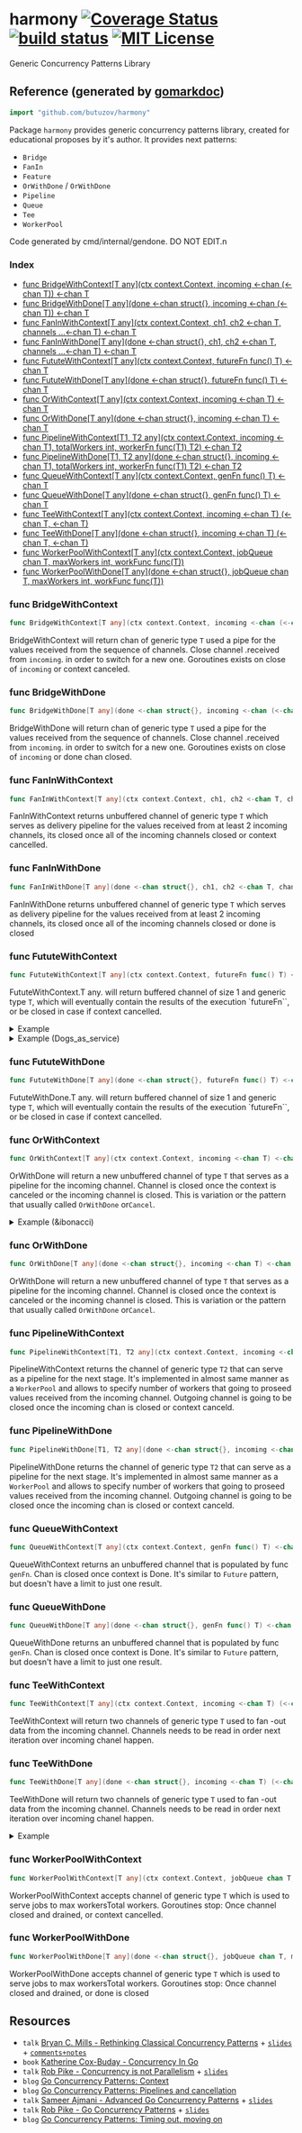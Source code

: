 # harmony  [![Coverage Status](https://coveralls.io/repos/github/butuzov/harmony/badge.svg?t=1njyDt)](https://coveralls.io/github/butuzov/harmony) [![build status](https://github.com/butuzov/harmony/actions/workflows/main.yaml/badge.svg?branch=main)]() [![MIT License](http://img.shields.io/badge/license-MIT-blue.svg)](http://www.opensource.org/licenses/MIT)

Generic Concurrency Patterns Library

## Reference (generated by [gomarkdoc](<https://github.com/princjef/gomarkdoc>))

<!-- You can Edit Content above this comment --->
<!-- Start --->
```go
import "github.com/butuzov/harmony"
```

Package `harmony` provides generic concurrency patterns library, created for educational proposes by it's author. It provides next patterns: 
- `Bridge` 
- `FanIn` 
- `Feature` 
- `OrWithDone` / `OrWithDone` 
- `Pipeline` 
- `Queue` 
- `Tee` 
- `WorkerPool`

Code generated by cmd/internal/gendone. DO NOT EDIT.n

### Index

- [func BridgeWithContext[T any](ctx context.Context, incoming <-chan (<-chan T)) <-chan T](<#func-bridgewithcontext>)
- [func BridgeWithDone[T any](done <-chan struct{}, incoming <-chan (<-chan T)) <-chan T](<#func-bridgewithdone>)
- [func FanInWithContext[T any](ctx context.Context, ch1, ch2 <-chan T, channels ...<-chan T) <-chan T](<#func-faninwithcontext>)
- [func FanInWithDone[T any](done <-chan struct{}, ch1, ch2 <-chan T, channels ...<-chan T) <-chan T](<#func-faninwithdone>)
- [func FututeWithContext[T any](ctx context.Context, futureFn func() T) <-chan T](<#func-fututewithcontext>)
- [func FututeWithDone[T any](done <-chan struct{}, futureFn func() T) <-chan T](<#func-fututewithdone>)
- [func OrWithContext[T any](ctx context.Context, incoming <-chan T) <-chan T](<#func-orwithcontext>)
- [func OrWithDone[T any](done <-chan struct{}, incoming <-chan T) <-chan T](<#func-orwithdone>)
- [func PipelineWithContext[T1, T2 any](ctx context.Context, incoming <-chan T1, totalWorkers int, workerFn func(T1) T2) <-chan T2](<#func-pipelinewithcontext>)
- [func PipelineWithDone[T1, T2 any](done <-chan struct{}, incoming <-chan T1, totalWorkers int, workerFn func(T1) T2) <-chan T2](<#func-pipelinewithdone>)
- [func QueueWithContext[T any](ctx context.Context, genFn func() T) <-chan T](<#func-queuewithcontext>)
- [func QueueWithDone[T any](done <-chan struct{}, genFn func() T) <-chan T](<#func-queuewithdone>)
- [func TeeWithContext[T any](ctx context.Context, incoming <-chan T) (<-chan T, <-chan T)](<#func-teewithcontext>)
- [func TeeWithDone[T any](done <-chan struct{}, incoming <-chan T) (<-chan T, <-chan T)](<#func-teewithdone>)
- [func WorkerPoolWithContext[T any](ctx context.Context, jobQueue chan T, maxWorkers int, workFunc func(T))](<#func-workerpoolwithcontext>)
- [func WorkerPoolWithDone[T any](done <-chan struct{}, jobQueue chan T, maxWorkers int, workFunc func(T))](<#func-workerpoolwithdone>)


### func BridgeWithContext

```go
func BridgeWithContext[T any](ctx context.Context, incoming <-chan (<-chan T)) <-chan T
```

BridgeWithContext will return chan of generic type `T` used a pipe for the values received from the sequence of channels. Close channel .received from `incoming`. in order to  switch for a new one. Goroutines exists on close of `incoming` or context canceled.

### func BridgeWithDone

```go
func BridgeWithDone[T any](done <-chan struct{}, incoming <-chan (<-chan T)) <-chan T
```

BridgeWithDone will return chan of generic type `T` used a pipe for the values received from the sequence of channels. Close channel .received from `incoming`. in order to  switch for a new one. Goroutines exists on close of `incoming` or done chan closed.

### func FanInWithContext

```go
func FanInWithContext[T any](ctx context.Context, ch1, ch2 <-chan T, channels ...<-chan T) <-chan T
```

FanInWithContext returns unbuffered channel of generic type `T` which serves as delivery pipeline for the values received from at least 2 incoming channels, its closed once all of the incoming channels closed or context cancelled.

### func FanInWithDone

```go
func FanInWithDone[T any](done <-chan struct{}, ch1, ch2 <-chan T, channels ...<-chan T) <-chan T
```

FanInWithDone returns unbuffered channel of generic type `T` which serves as delivery pipeline for the values received from at least 2 incoming channels, its closed once all of the incoming channels closed or done is closed

### func FututeWithContext

```go
func FututeWithContext[T any](ctx context.Context, futureFn func() T) <-chan T
```

FututeWithContext.T any. will return buffered channel of size 1 and generic type `T`, which will eventually contain the results of the execution `futureFn``, or be closed in case if context cancelled.

<details><summary>Example</summary>
<p>

```go
package main

import (
	"context"
	"fmt"
	"github.com/butuzov/harmony"
)

func main() {
	// Requests random dogs picture from dog.ceo (dog as service)
	ctx := context.Background()
	a := harmony.FututeWithContext(ctx, func() int { return 1 })
	b := harmony.FututeWithContext(ctx, func() int { return 0 })
	fmt.Println(<-a, <-b)
}
```

#### Output

```
1 0
```

</p>
</details>

<details><summary>Example (Dogs_as_service)</summary>
<p>

FututeWithContext is shows creation of two "futures" that are used in our "rate our dogs" startup.

```go
package main

import (
	"context"
	"encoding/json"
	"fmt"
	"github.com/butuzov/harmony"
	"io/ioutil"
	"log"
	"net/http"
	"time"
)

func main() {
	// Requests random dogs picture from dog.ceo (dog as service)
	getRandomDogPicture := func() string {
		var data struct {
			Message string "json:'message'"
		}

		const API_URL = "https://dog.ceo/api/breeds/image/random"
		ctx := context.Background()

		if req, err := http.NewRequestWithContext(ctx, http.MethodGet, API_URL, nil); err != nil {
			log.Println(fmt.Errorf("request: %w", err))
			return ""
		} else if res, err := http.DefaultClient.Do(req); err != nil {
			log.Println(fmt.Errorf("request: %w", err))
			return ""
		} else {
			defer res.Body.Close()

			if body, err := ioutil.ReadAll(res.Body); err != nil {
				log.Println(fmt.Errorf("reading body: %w", err))
				return ""
			} else if err := json.Unmarshal(body, &data); err != nil {
				log.Println(fmt.Errorf("unmarshal: %w", err))
				return ""
			}
		}

		return data.Message
	}

	a := harmony.FututeWithContext(context.Background(), func() string {
		return getRandomDogPicture()
	})

	ctx, cancel := context.WithTimeout(context.Background(), 250*time.Millisecond)
	defer cancel()
	b := harmony.FututeWithContext(ctx, func() string {
		return getRandomDogPicture()
	})
	fmt.Printf("Rate My Dog: ..a) %s..b) %s.", <-a, <-b)
}
```

</p>
</details>

### func FututeWithDone

```go
func FututeWithDone[T any](done <-chan struct{}, futureFn func() T) <-chan T
```

FututeWithDone.T any. will return buffered channel of size 1 and generic type `T`, which will eventually contain the results of the execution `futureFn``, or be closed in case if context cancelled.

### func OrWithContext

```go
func OrWithContext[T any](ctx context.Context, incoming <-chan T) <-chan T
```

OrWithDone will return a new unbuffered channel of type `T` that serves as a pipeline for the incoming channel. Channel is closed once the context is canceled or the incoming channel is closed. This is variation or the pattern that usually called `OrWithDone` or`Cancel`.

<details><summary>Example (&ibonacci)</summary>
<p>

ExampleOrWithContext 
- shows how many fibonacci sequence numbers we can generate in one millisecond.

```go
package main

import (
	"context"
	"fmt"
	"github.com/butuzov/harmony"
	"time"
)

func main() {
	var (
		incoming = make(chan int)
		results  []int
		fib      func(int) int
	)

	fib = func(n int) int {
		if n < 2 {
			return n
		}
		return fib(n-2) + fib(n-1)
	}

	// producer
	go func() {
		i := 0
		for {
			i++
			incoming <- fib(i)
		}
	}()

	ctx, cancel := context.WithTimeout(context.Background(), time.Millisecond)
	defer cancel()

	for val := range harmony.OrWithContext(ctx, incoming) {
		results = append(results, val)
	}

	fmt.Println(results)
}
```

</p>
</details>

### func OrWithDone

```go
func OrWithDone[T any](done <-chan struct{}, incoming <-chan T) <-chan T
```

OrWithDone will return a new unbuffered channel of type `T` that serves as a pipeline for the incoming channel. Channel is closed once the context is canceled or the incoming channel is closed. This is variation or the pattern that usually called `OrWithDone` or`Cancel`.

### func PipelineWithContext

```go
func PipelineWithContext[T1, T2 any](ctx context.Context, incoming <-chan T1, totalWorkers int, workerFn func(T1) T2) <-chan T2
```

PipelineWithContext returns the channel of generic type `T2` that can serve as a pipeline for the next stage. It's implemented in almost same manner as a `WorkerPool` and allows to specify number of workers that going to proseed values received from the incoming channel. Outgoing channel is going to be closed once the incoming chan is closed or context canceld.

### func PipelineWithDone

```go
func PipelineWithDone[T1, T2 any](done <-chan struct{}, incoming <-chan T1, totalWorkers int, workerFn func(T1) T2) <-chan T2
```

PipelineWithDone returns the channel of generic type `T2` that can serve as a pipeline for the next stage. It's implemented in almost same manner as a `WorkerPool` and allows to specify number of workers that going to proseed values received from the incoming channel. Outgoing channel is going to be closed once the incoming chan is closed or context canceld.

### func QueueWithContext

```go
func QueueWithContext[T any](ctx context.Context, genFn func() T) <-chan T
```

QueueWithContext returns an unbuffered channel that is populated by func `genFn`. Chan is closed once context is Done. It's similar to `Future` pattern, but doesn't have a limit to just one result.

### func QueueWithDone

```go
func QueueWithDone[T any](done <-chan struct{}, genFn func() T) <-chan T
```

QueueWithDone returns an unbuffered channel that is populated by func `genFn`. Chan is closed once context is Done. It's similar to `Future` pattern, but doesn't have a limit to just one result.

### func TeeWithContext

```go
func TeeWithContext[T any](ctx context.Context, incoming <-chan T) (<-chan T, <-chan T)
```

TeeWithContext will return two channels of generic type `T` used to fan
-out data from the incoming channel. Channels needs to be read in order next iteration over incoming chanel happen.

### func TeeWithDone

```go
func TeeWithDone[T any](done <-chan struct{}, incoming <-chan T) (<-chan T, <-chan T)
```

TeeWithDone will return two channels of generic type `T` used to fan
-out data from the incoming channel. Channels needs to be read in order next iteration over incoming chanel happen.

<details><summary>Example</summary>
<p>

```go
package main

import (
	"fmt"
	"github.com/butuzov/harmony"
	"sync"
)

func main() {
	done := make(chan struct{})
	pipe := make(chan int)

	ch1, ch2 := harmony.TeeWithDone(done, pipe)

	// generator
	go func() {
		defer close(pipe)
		for i := 1; i <= 10; i++ {
			pipe <- i
		}
	}()

	// consumers
	consumer := func(ch <-chan int, wg *sync.WaitGroup, consum func(i int)) {
		defer wg.Done()

		for k := range ch {
			consum(k)
		}
	}

	sum, prod := 0, 1
	wg := sync.WaitGroup{}
	wg.Add(2)

	go consumer(ch1, &wg, func(i int) { sum += i })
	go consumer(ch2, &wg, func(i int) { prod *= i })

	wg.Wait()
	fmt.Printf("Sequence sum is %d. Sequence product is %d", sum, prod)
}
```

#### Output

```
Sequence sum is 55. Sequence product is 3628800
```

</p>
</details>

### func WorkerPoolWithContext

```go
func WorkerPoolWithContext[T any](ctx context.Context, jobQueue chan T, maxWorkers int, workFunc func(T))
```

WorkerPoolWithContext accepts channel of generic type `T` which is used to serve jobs to max workersTotal workers. Goroutines stop: Once channel closed and drained, or context cancelled.

### func WorkerPoolWithDone

```go
func WorkerPoolWithDone[T any](done <-chan struct{}, jobQueue chan T, maxWorkers int, workFunc func(T))
```

WorkerPoolWithDone accepts channel of generic type `T` which is used to serve jobs to max workersTotal workers. Goroutines stop: Once channel closed and drained, or done is closed

<!-- End --->
<!-- You can Edit Content under this comment --->

## Resources

* `talk` [Bryan C. Mills - Rethinking Classical Concurrency Patterns](https://www.youtube.com/watch?v=5zXAHh5tJqQ) + [`slides`](https://drive.google.com/file/d/1nPdvhB0PutEJzdCq5ms6UI58dp50fcAN/view) + [`comments+notes`](https://github.com/sourcegraph/gophercon-2018-liveblog/issues/35)
* `book` [Katherine Cox-Buday - Concurrency In Go](https://www.oreilly.com/library/view/concurrency-in-go/9781491941294/)
* `talk` [Rob Pike - Concurrency is not Parallelism](https://www.youtube.com/watch?v=oV9rvDllKEg) + [`slides`](https://go.dev/talks/2012/waza.slide)
* `blog` [Go Concurrency Patterns: Context](https://go.dev/blog/context)
* `blog` [Go Concurrency Patterns: Pipelines and cancellation](https://go.dev/blog/pipelines)
* `talk` [Sameer Ajmani  - Advanced Go Concurrency Patterns](https://www.youtube.com/watch?v=QDDwwePbDtw) + [`slides`](https://talks.golang.org/2013/advconc.slide)
* `talk` [Rob Pike - Go Concurrency Patterns](https://www.youtube.com/watch?v=f6kdp27TYZs) + [`slides`](https://talks.golang.org/2012/concurrency.slide)
* `blog` [Go Concurrency Patterns: Timing out, moving on](https://go.dev/blog/concurrency-timeouts)
